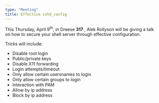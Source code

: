 ```yaml
---
type: "Meeting"
title: Effective sshd_config
---
```

This Thursday, April 9<sup>th</sup>, in Dreese **317** , Alek Rollyson will be giving a talk on how to secure your shell server through effective configuration.

Tricks will include:
 - Disable root login
 - Public/private keys
 - Disable X11 forwarding
 - Login attempts/timeout
 - Only allow certain usersnames to login
 - Only allow certain groups to login
 - Interaction with PAM
 - Allow by ip address
 - Block by ip address
